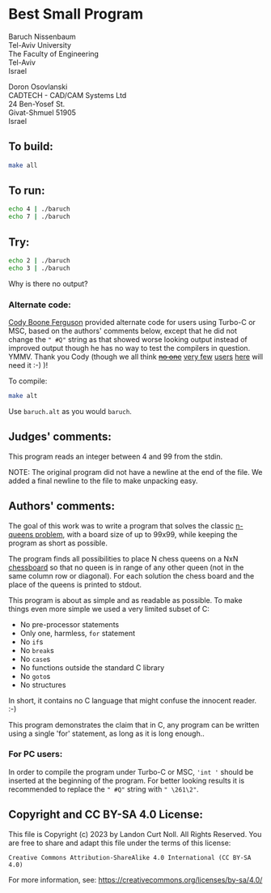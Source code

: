 # Best Small Program

Baruch Nissenbaum  
Tel-Aviv University  
The Faculty of Engineering  
Tel-Aviv  
Israel  

Doron Osovlanski  
CADTECH - CAD/CAM Systems Ltd  
24 Ben-Yosef St.  
Givat-Shmuel   51905  
Israel  

## To build:

```sh
make all
```

## To run:

```sh
echo 4 | ./baruch
echo 7 | ./baruch
```

## Try:

```sh
echo 2 | ./baruch
echo 3 | ./baruch
```

Why is there no output?

### Alternate code:

[Cody Boone Ferguson](/winners.html#Cody_Boone_Ferguson) provided alternate code
for users using Turbo-C or MSC, based on the authors' comments below, except
that he did not change the `" #Q"` string as that showed worse looking output
instead of improved output though he has no way to test the compilers in
question. YMMV. Thank you Cody (though we all think <strike>[no
one](https://en.wiktionary.org/wiki/no_one#Pronoun)</strike> [very
few](https://en.wikipedia.org/wiki/0)
[users](https://en.wikipedia.org/wiki/Microsoft_Windows)
[here](https://www.ioccc.org) will need it :-) )!

To compile:

```sh
make alt
```

Use `baruch.alt` as you would `baruch`.


## Judges' comments:

This program reads an integer between 4 and 99 from the stdin.

NOTE: The original program did not have a newline at the end of the file.  We
added a final newline to the file to make unpacking easy.

## Authors' comments:

The goal of this work was to write a program that solves the classic [n-queens
problem](https://en.wikipedia.org/wiki/Eight_queens_puzzle), with a board size
of up to 99x99, while keeping the program as short as possible.

The program finds all possibilities to place N chess queens on a NxN
[chessboard](https://en.wikipedia.org/wiki/Chessboard) so that no queen is in
range of any other queen (not in the same column row or diagonal).  For each
solution the chess board and the place of the queens is printed to stdout.

This program is about as simple and as readable as possible.  To make things
even more simple we used a very limited subset of C:

- No pre-processor statements
- Only one, harmless, `for` statement
- No `if`s
- No `break`s
- No `case`s
- No functions outside the standard C library
- No `goto`s
- No structures

In short, it contains no C language that might confuse the innocent reader. :-)

This program demonstrates the claim that in C, any program
can be written using a single 'for' statement, as long as it is
long enough..

### For PC users:

In order to compile the program under Turbo-C or MSC,  `'int '` should be inserted
at the beginning of the program.  For better looking results it is recommended
to replace the `" #Q"` string with `" \261\2"`.

## Copyright and CC BY-SA 4.0 License:

This file is Copyright (c) 2023 by Landon Curt Noll.  All Rights Reserved.
You are free to share and adapt this file under the terms of this license:

    Creative Commons Attribution-ShareAlike 4.0 International (CC BY-SA 4.0)

For more information, see: https://creativecommons.org/licenses/by-sa/4.0/
